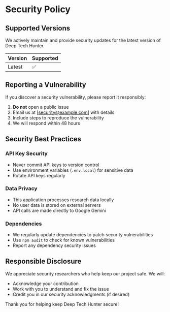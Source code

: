 # Security Policy

## Supported Versions

We actively maintain and provide security updates for the latest version of Deep Tech Hunter.

| Version | Supported          |
| ------- | ------------------ |
| Latest  | :white_check_mark: |

## Reporting a Vulnerability

If you discover a security vulnerability, please report it responsibly:

1. **Do not** open a public issue
2. Email us at [security@example.com] with details
3. Include steps to reproduce the vulnerability
4. We will respond within 48 hours

## Security Best Practices

### API Key Security
- Never commit API keys to version control
- Use environment variables (`.env.local`) for sensitive data
- Rotate API keys regularly

### Data Privacy
- This application processes research data locally
- No user data is stored on external servers
- API calls are made directly to Google Gemini

### Dependencies
- We regularly update dependencies to patch security vulnerabilities
- Use `npm audit` to check for known vulnerabilities
- Report any dependency security issues

## Responsible Disclosure

We appreciate security researchers who help keep our project safe. We will:

- Acknowledge your contribution
- Work with you to understand and fix the issue
- Credit you in our security acknowledgments (if desired)

Thank you for helping keep Deep Tech Hunter secure!